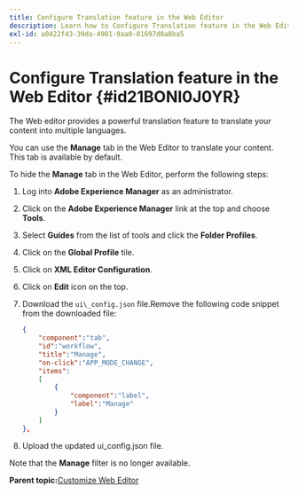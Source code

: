 ```yaml
---
title: Configure Translation feature in the Web Editor
description: Learn how to Configure Translation feature in the Web Editor
exl-id: a0422f43-39da-4901-9aa0-81697d0a8ba5
---
```

# Configure Translation feature in the Web Editor {#id21BONI0J0YR}

The Web editor provides a powerful translation feature to translate your content into multiple languages.

You can use the **Manage** tab in the Web Editor to translate your content. This tab is available by default.

To hide the **Manage** tab in the Web Editor, perform the following steps:

1.  Log into **Adobe Experience Manager** as an administrator.
1.  Click on the **Adobe Experience Manager** link at the top and choose **Tools**.
1.  Select **Guides** from the list of tools and click the **Folder Profiles**.
1.  Click on the **Global Profile** tile.
1.  Click on **XML Editor Configuration**.
1.  Click on **Edit** icon on the top.
1.  Download the `ui\_config.json` file.Remove the following code snippet from the downloaded file:

    ```json
    {
        "component":"tab",
        "id":"workflow",
        "title":"Manage",
        "on-click":"APP_MODE_CHANGE",
        "items":
        [
            {
                "component":"label",
                "label":"Manage"
            }
        ]
    },
    ```

1.  Upload the updated ui\_config.json file.

Note that the **Manage** filter is no longer available.

**Parent topic:**[Customize Web Editor](conf-web-editor.md)
